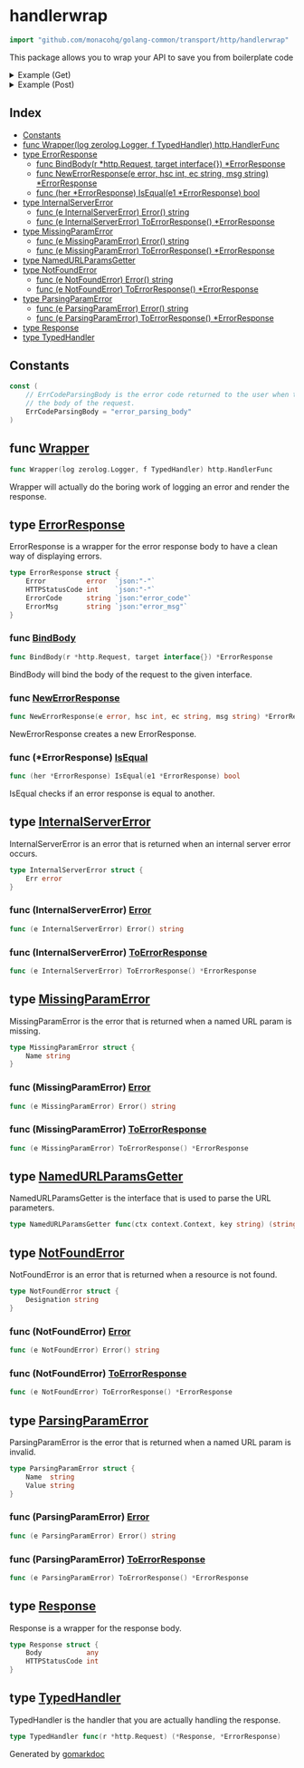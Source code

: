 <!-- Code generated by gomarkdoc. DO NOT EDIT -->

# handlerwrap

```go
import "github.com/monacohq/golang-common/transport/http/handlerwrap"
```

This package allows you to wrap your API to save you from boilerplate code

<details><summary>Example (Get)</summary>
<p>

Wrapping a GET http handler\.

```go
{
	zl := zerolog.New(io.Discard).With()

	getter := func(ctx context.Context, key string) (string, *ErrorResponse) {
		if key == "id" {
			return "1", nil
		}

		return "", MissingParamError{Name: key}.ToErrorResponse()
	}

	getHandler := func(nupg NamedURLParamsGetter) TypedHandler {
		return func(r *http.Request) (*Response, *ErrorResponse) {
			idParam, errR := nupg(r.Context(), "id")
			if errR != nil {
				return nil, errR
			}

			id, err := strconv.ParseInt(idParam, 10, 64)
			if err != nil {
				return nil, ParsingParamError{
					Name:  "id",
					Value: idParam,
				}.ToErrorResponse()
			}

			return &Response{
				Body:           id,
				HTTPStatusCode: http.StatusOK,
			}, nil
		}
	}

	Wrapper(zl.Logger(), getHandler(getter)).ServeHTTP(nil, nil)
}
```

</p>
</details>

<details><summary>Example (Post)</summary>
<p>

Wrapping a POST http handler\.

```go
{
	zl := zerolog.New(io.Discard).With()

	type postRequest struct {
		Name string `json:"name"`
	}

	createHandler := func() TypedHandler {
		return func(r *http.Request) (*Response, *ErrorResponse) {
			var pr postRequest

			if err := BindBody(r, &pr); err != nil {
				return nil, err
			}

			log.Println(pr)

			return &Response{
				Body:           pr,
				HTTPStatusCode: http.StatusCreated,
			}, nil
		}
	}

	Wrapper(zl.Logger(), createHandler()).ServeHTTP(nil, nil)
}
```

</p>
</details>

## Index

- [Constants](<#constants>)
- [func Wrapper(log zerolog.Logger, f TypedHandler) http.HandlerFunc](<#func-wrapper>)
- [type ErrorResponse](<#type-errorresponse>)
  - [func BindBody(r *http.Request, target interface{}) *ErrorResponse](<#func-bindbody>)
  - [func NewErrorResponse(e error, hsc int, ec string, msg string) *ErrorResponse](<#func-newerrorresponse>)
  - [func (her *ErrorResponse) IsEqual(e1 *ErrorResponse) bool](<#func-errorresponse-isequal>)
- [type InternalServerError](<#type-internalservererror>)
  - [func (e InternalServerError) Error() string](<#func-internalservererror-error>)
  - [func (e InternalServerError) ToErrorResponse() *ErrorResponse](<#func-internalservererror-toerrorresponse>)
- [type MissingParamError](<#type-missingparamerror>)
  - [func (e MissingParamError) Error() string](<#func-missingparamerror-error>)
  - [func (e MissingParamError) ToErrorResponse() *ErrorResponse](<#func-missingparamerror-toerrorresponse>)
- [type NamedURLParamsGetter](<#type-namedurlparamsgetter>)
- [type NotFoundError](<#type-notfounderror>)
  - [func (e NotFoundError) Error() string](<#func-notfounderror-error>)
  - [func (e NotFoundError) ToErrorResponse() *ErrorResponse](<#func-notfounderror-toerrorresponse>)
- [type ParsingParamError](<#type-parsingparamerror>)
  - [func (e ParsingParamError) Error() string](<#func-parsingparamerror-error>)
  - [func (e ParsingParamError) ToErrorResponse() *ErrorResponse](<#func-parsingparamerror-toerrorresponse>)
- [type Response](<#type-response>)
- [type TypedHandler](<#type-typedhandler>)


## Constants

```go
const (
    // ErrCodeParsingBody is the error code returned to the user when there is an error parsing
    // the body of the request.
    ErrCodeParsingBody = "error_parsing_body"
)
```

## func [Wrapper](<https://github.com/monacohq/golang-common/blob/main/transport/http/handlerwrap/wrapper.go#L15-L18>)

```go
func Wrapper(log zerolog.Logger, f TypedHandler) http.HandlerFunc
```

Wrapper will actually do the boring work of logging an error and render the response\.

## type [ErrorResponse](<https://github.com/monacohq/golang-common/blob/main/transport/http/handlerwrap/error_response.go#L12-L17>)

ErrorResponse is a wrapper for the error response body to have a clean way of displaying errors\.

```go
type ErrorResponse struct {
    Error          error  `json:"-"`
    HTTPStatusCode int    `json:"-"`
    ErrorCode      string `json:"error_code"`
    ErrorMsg       string `json:"error_msg"`
}
```

### func [BindBody](<https://github.com/monacohq/golang-common/blob/main/transport/http/handlerwrap/body.go#L16>)

```go
func BindBody(r *http.Request, target interface{}) *ErrorResponse
```

BindBody will bind the body of the request to the given interface\.

### func [NewErrorResponse](<https://github.com/monacohq/golang-common/blob/main/transport/http/handlerwrap/error_response.go#L20-L25>)

```go
func NewErrorResponse(e error, hsc int, ec string, msg string) *ErrorResponse
```

NewErrorResponse creates a new ErrorResponse\.

### func \(\*ErrorResponse\) [IsEqual](<https://github.com/monacohq/golang-common/blob/main/transport/http/handlerwrap/error_response.go#L45>)

```go
func (her *ErrorResponse) IsEqual(e1 *ErrorResponse) bool
```

IsEqual checks if an error response is equal to another\.

## type [InternalServerError](<https://github.com/monacohq/golang-common/blob/main/transport/http/handlerwrap/error_response.go#L66-L68>)

InternalServerError is an error that is returned when an internal server error occurs\.

```go
type InternalServerError struct {
    Err error
}
```

### func \(InternalServerError\) [Error](<https://github.com/monacohq/golang-common/blob/main/transport/http/handlerwrap/error_response.go#L70>)

```go
func (e InternalServerError) Error() string
```

### func \(InternalServerError\) [ToErrorResponse](<https://github.com/monacohq/golang-common/blob/main/transport/http/handlerwrap/error_response.go#L74>)

```go
func (e InternalServerError) ToErrorResponse() *ErrorResponse
```

## type [MissingParamError](<https://github.com/monacohq/golang-common/blob/main/transport/http/handlerwrap/url_params.go#L13-L15>)

MissingParamError is the error that is returned when a named URL param is missing\.

```go
type MissingParamError struct {
    Name string
}
```

### func \(MissingParamError\) [Error](<https://github.com/monacohq/golang-common/blob/main/transport/http/handlerwrap/url_params.go#L17>)

```go
func (e MissingParamError) Error() string
```

### func \(MissingParamError\) [ToErrorResponse](<https://github.com/monacohq/golang-common/blob/main/transport/http/handlerwrap/url_params.go#L21>)

```go
func (e MissingParamError) ToErrorResponse() *ErrorResponse
```

## type [NamedURLParamsGetter](<https://github.com/monacohq/golang-common/blob/main/transport/http/handlerwrap/url_params.go#L10>)

NamedURLParamsGetter is the interface that is used to parse the URL parameters\.

```go
type NamedURLParamsGetter func(ctx context.Context, key string) (string, *ErrorResponse)
```

## type [NotFoundError](<https://github.com/monacohq/golang-common/blob/main/transport/http/handlerwrap/error_response.go#L79-L81>)

NotFoundError is an error that is returned when a resource is not found\.

```go
type NotFoundError struct {
    Designation string
}
```

### func \(NotFoundError\) [Error](<https://github.com/monacohq/golang-common/blob/main/transport/http/handlerwrap/error_response.go#L83>)

```go
func (e NotFoundError) Error() string
```

### func \(NotFoundError\) [ToErrorResponse](<https://github.com/monacohq/golang-common/blob/main/transport/http/handlerwrap/error_response.go#L87>)

```go
func (e NotFoundError) ToErrorResponse() *ErrorResponse
```

## type [ParsingParamError](<https://github.com/monacohq/golang-common/blob/main/transport/http/handlerwrap/url_params.go#L31-L34>)

ParsingParamError is the error that is returned when a named URL param is invalid\.

```go
type ParsingParamError struct {
    Name  string
    Value string
}
```

### func \(ParsingParamError\) [Error](<https://github.com/monacohq/golang-common/blob/main/transport/http/handlerwrap/url_params.go#L36>)

```go
func (e ParsingParamError) Error() string
```

### func \(ParsingParamError\) [ToErrorResponse](<https://github.com/monacohq/golang-common/blob/main/transport/http/handlerwrap/url_params.go#L40>)

```go
func (e ParsingParamError) ToErrorResponse() *ErrorResponse
```

## type [Response](<https://github.com/monacohq/golang-common/blob/main/transport/http/handlerwrap/response.go#L10-L13>)

Response is a wrapper for the response body\.

```go
type Response struct {
    Body           any
    HTTPStatusCode int
}
```

## type [TypedHandler](<https://github.com/monacohq/golang-common/blob/main/transport/http/handlerwrap/wrapper.go#L12>)

TypedHandler is the handler that you are actually handling the response\.

```go
type TypedHandler func(r *http.Request) (*Response, *ErrorResponse)
```



Generated by [gomarkdoc](<https://github.com/princjef/gomarkdoc>)
